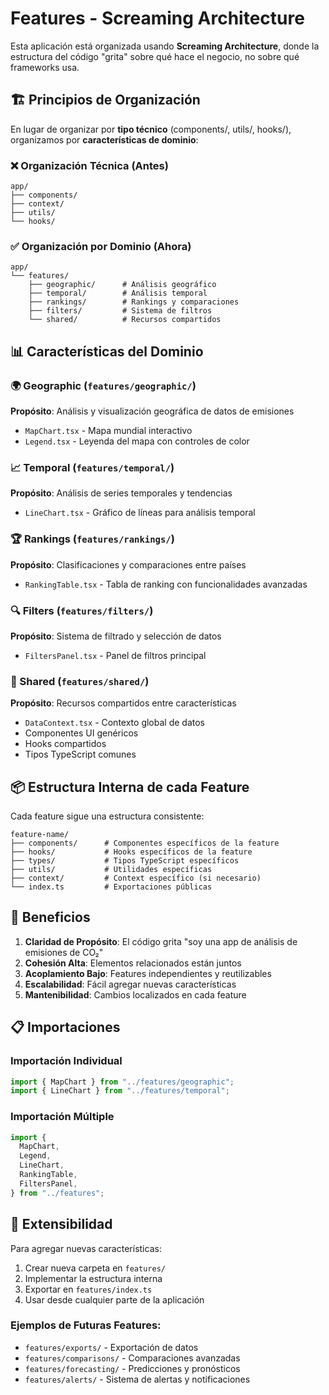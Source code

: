 # Features - Screaming Architecture

Esta aplicación está organizada usando **Screaming Architecture**, donde la estructura del código "grita" sobre qué hace el negocio, no sobre qué frameworks usa.

## 🏗️ Principios de Organización

En lugar de organizar por **tipo técnico** (components/, utils/, hooks/), organizamos por **características de dominio**:

### ❌ Organización Técnica (Antes)

```
app/
├── components/
├── context/
├── utils/
└── hooks/
```

### ✅ Organización por Dominio (Ahora)

```
app/
└── features/
    ├── geographic/      # Análisis geográfico
    ├── temporal/        # Análisis temporal
    ├── rankings/        # Rankings y comparaciones
    ├── filters/         # Sistema de filtros
    └── shared/          # Recursos compartidos
```

## 📊 Características del Dominio

### 🌍 Geographic (`features/geographic/`)

**Propósito**: Análisis y visualización geográfica de datos de emisiones

- `MapChart.tsx` - Mapa mundial interactivo
- `Legend.tsx` - Leyenda del mapa con controles de color

### 📈 Temporal (`features/temporal/`)

**Propósito**: Análisis de series temporales y tendencias

- `LineChart.tsx` - Gráfico de líneas para análisis temporal

### 🏆 Rankings (`features/rankings/`)

**Propósito**: Clasificaciones y comparaciones entre países

- `RankingTable.tsx` - Tabla de ranking con funcionalidades avanzadas

### 🔍 Filters (`features/filters/`)

**Propósito**: Sistema de filtrado y selección de datos

- `FiltersPanel.tsx` - Panel de filtros principal

### 🤝 Shared (`features/shared/`)

**Propósito**: Recursos compartidos entre características

- `DataContext.tsx` - Contexto global de datos
- Componentes UI genéricos
- Hooks compartidos
- Tipos TypeScript comunes

## 📦 Estructura Interna de cada Feature

Cada feature sigue una estructura consistente:

```
feature-name/
├── components/      # Componentes específicos de la feature
├── hooks/           # Hooks específicos de la feature
├── types/           # Tipos TypeScript específicos
├── utils/           # Utilidades específicas
├── context/         # Context específico (si necesario)
└── index.ts         # Exportaciones públicas
```

## 🚀 Beneficios

1. **Claridad de Propósito**: El código grita "soy una app de análisis de emisiones de CO₂"
2. **Cohesión Alta**: Elementos relacionados están juntos
3. **Acoplamiento Bajo**: Features independientes y reutilizables
4. **Escalabilidad**: Fácil agregar nuevas características
5. **Mantenibilidad**: Cambios localizados en cada feature

## 📋 Importaciones

### Importación Individual

```typescript
import { MapChart } from "../features/geographic";
import { LineChart } from "../features/temporal";
```

### Importación Múltiple

```typescript
import {
  MapChart,
  Legend,
  LineChart,
  RankingTable,
  FiltersPanel,
} from "../features";
```

## 🔮 Extensibilidad

Para agregar nuevas características:

1. Crear nueva carpeta en `features/`
2. Implementar la estructura interna
3. Exportar en `features/index.ts`
4. Usar desde cualquier parte de la aplicación

### Ejemplos de Futuras Features:

- `features/exports/` - Exportación de datos
- `features/comparisons/` - Comparaciones avanzadas
- `features/forecasting/` - Predicciones y pronósticos
- `features/alerts/` - Sistema de alertas y notificaciones

